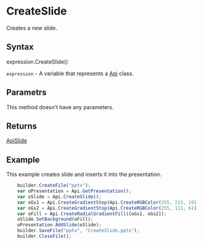 # CreateSlide

Creates a new slide.

## Syntax

expression.CreateSlide()

`expression` - A variable that represents a [Api](../Api.md) class.

## Parametrs

This method doesn't have any parameters.

## Returns

[ApiSlide](../../ApiSlide/ApiSlide.md)

## Example

This example creates slide and inserts it into the presentation.

```javascript
	builder.CreateFile("pptx");
	var oPresentation = Api.GetPresentation();
	var oSlide = Api.CreateSlide();
	var oGs1 = Api.CreateGradientStop(Api.CreateRGBColor(255, 213, 191), 0);
	var oGs2 = Api.CreateGradientStop(Api.CreateRGBColor(255, 111, 61), 100000);
	var oFill = Api.CreateRadialGradientFill([oGs1, oGs2]);
	oSlide.SetBackground(oFill);
	oPresentation.AddSlide(oSlide);
	builder.SaveFile("pptx", "CreateSlide.pptx");
	builder.CloseFile();
```
